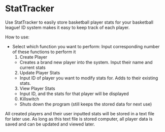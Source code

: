 # StatTracker

Use StatTracker to easily store basketball player stats for your basketball league!
ID system makes it easy to keep track of each player.

How to use:
- Select which function you want to perform:
Input corresponding number of these functions to perform it
  1. Create Player
    - Creates a brand new player into the system. Input their name and current stats
  2. Update Player Stats
    - Input ID of player you want to modify stats for. Adds to their existing stats.
  3. View Player Stats
    - Input ID, and the stats for that player will be displayed 
  0. Killswitch
    - Shuts down the program (still keeps the stored data for next use)

All created players and their user inputted stats will be stored in a text file for later use. 
As long as this text file is stored computer, all player data is saved and can be updated and viewed later.
